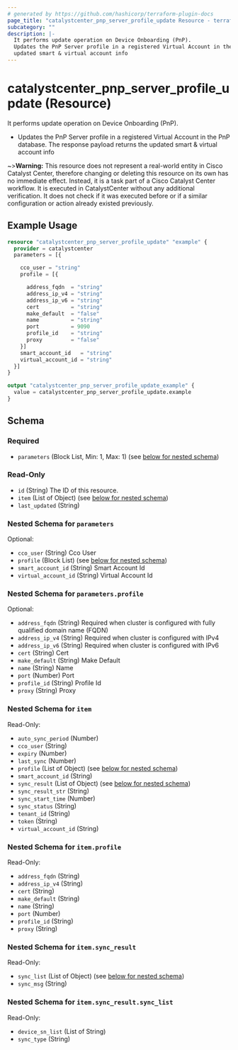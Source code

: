 ```yaml
---
# generated by https://github.com/hashicorp/terraform-plugin-docs
page_title: "catalystcenter_pnp_server_profile_update Resource - terraform-provider-catalystcenter"
subcategory: ""
description: |-
  It performs update operation on Device Onboarding (PnP).
  Updates the PnP Server profile in a registered Virtual Account in the PnP database. The response payload returns the
  updated smart & virtual account info
---
```


# catalystcenter_pnp_server_profile_update (Resource)

It performs update operation on Device Onboarding (PnP).

- Updates the PnP Server profile in a registered Virtual Account in the PnP database. The response payload returns the
updated smart & virtual account info


~>**Warning:**
This resource does not represent a real-world entity in Cisco Catalyst Center, therefore changing or deleting this resource on its own has no immediate effect.
Instead, it is a task part of a Cisco Catalyst Center workflow. It is executed in CatalystCenter without any additional verification. It does not check if it was executed before or if a similar configuration or action already existed previously.

## Example Usage

```terraform
resource "catalystcenter_pnp_server_profile_update" "example" {
  provider = catalystcenter
  parameters = [{

    cco_user = "string"
    profile = [{

      address_fqdn  = "string"
      address_ip_v4 = "string"
      address_ip_v6 = "string"
      cert          = "string"
      make_default  = "false"
      name          = "string"
      port          = 9090
      profile_id    = "string"
      proxy         = "false"
    }]
    smart_account_id   = "string"
    virtual_account_id = "string"
  }]
}

output "catalystcenter_pnp_server_profile_update_example" {
  value = catalystcenter_pnp_server_profile_update.example
}
```

<!-- schema generated by tfplugindocs -->
## Schema

### Required

- `parameters` (Block List, Min: 1, Max: 1) (see [below for nested schema](#nestedblock--parameters))

### Read-Only

- `id` (String) The ID of this resource.
- `item` (List of Object) (see [below for nested schema](#nestedatt--item))
- `last_updated` (String)

<a id="nestedblock--parameters"></a>
### Nested Schema for `parameters`

Optional:

- `cco_user` (String) Cco User
- `profile` (Block List) (see [below for nested schema](#nestedblock--parameters--profile))
- `smart_account_id` (String) Smart Account Id
- `virtual_account_id` (String) Virtual Account Id

<a id="nestedblock--parameters--profile"></a>
### Nested Schema for `parameters.profile`

Optional:

- `address_fqdn` (String) Required when cluster is configured with fully qualified domain name (FQDN)
- `address_ip_v4` (String) Required when cluster is configured with IPv4
- `address_ip_v6` (String) Required when cluster is configured with IPv6
- `cert` (String) Cert
- `make_default` (String) Make Default
- `name` (String) Name
- `port` (Number) Port
- `profile_id` (String) Profile Id
- `proxy` (String) Proxy



<a id="nestedatt--item"></a>
### Nested Schema for `item`

Read-Only:

- `auto_sync_period` (Number)
- `cco_user` (String)
- `expiry` (Number)
- `last_sync` (Number)
- `profile` (List of Object) (see [below for nested schema](#nestedobjatt--item--profile))
- `smart_account_id` (String)
- `sync_result` (List of Object) (see [below for nested schema](#nestedobjatt--item--sync_result))
- `sync_result_str` (String)
- `sync_start_time` (Number)
- `sync_status` (String)
- `tenant_id` (String)
- `token` (String)
- `virtual_account_id` (String)

<a id="nestedobjatt--item--profile"></a>
### Nested Schema for `item.profile`

Read-Only:

- `address_fqdn` (String)
- `address_ip_v4` (String)
- `cert` (String)
- `make_default` (String)
- `name` (String)
- `port` (Number)
- `profile_id` (String)
- `proxy` (String)


<a id="nestedobjatt--item--sync_result"></a>
### Nested Schema for `item.sync_result`

Read-Only:

- `sync_list` (List of Object) (see [below for nested schema](#nestedobjatt--item--sync_result--sync_list))
- `sync_msg` (String)

<a id="nestedobjatt--item--sync_result--sync_list"></a>
### Nested Schema for `item.sync_result.sync_list`

Read-Only:

- `device_sn_list` (List of String)
- `sync_type` (String)
